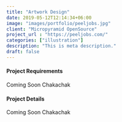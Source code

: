 ```yaml
---
title: "Artwork Design"
date: 2019-05-12T12:14:34+06:00
image: "images/portfolio/peeljobs.jpg"
client: "Micropyramid OpenSource"
project_url : "https://peeljobs.com/"
categories: ["illustration"]
description: "This is meta description."
draft: false
---
```


#### Project Requirements

Coming Soon Chakachak

#### Project Details

Coming Soon Chakachak